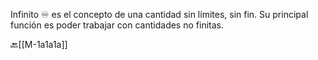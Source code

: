 Infinito ♾️ es el concepto de una cantidad sin límites, sin fin. Su principal función es poder trabajar con cantidades no finitas.

🔙[[M-1a1a1a]]
